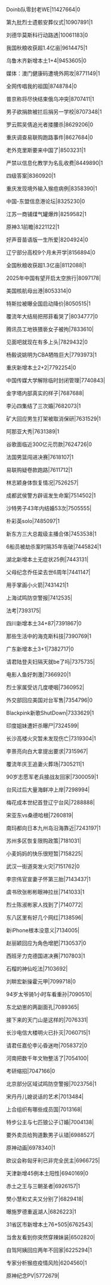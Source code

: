 Doinb队零封老WE|11427664|0

第九批烈士遗骸安葬仪式|10907891|1

刘德华莫斯科行动路透|10061183|0

我国秋粮收获超1.4亿亩|9614475|1

乌鲁木齐新增本土1+4|9453605|0

媒体：澳门健康码遭境外网攻|8771149|1

全网传唱我的祖国|8748784|0

普京称将尽快结束俄乌冲突|8707411|1

男子欲捐款被拦后捐另一学校|8707348|1

罗云熙吴倩追光者搂腰杀|8629206|0

重庆调查易联购跑路事件|8627684|0

老外克里斯要来中国了|8503231|1

严禁以信息化教学为名乱收费|8449890|1

四级答案|8360920|1

重庆发现境外输入猴痘病例|8358390|1

中国-东盟信息港论坛|8325230|0

江苏一商铺煤气罐爆炸|8259582|1

原神3.1前瞻|8221122|1

好声音苗语版一生所爱|8204924|0

辽宁部分高校9个月未开学|8156894|0

全国秋粮收获超1.3亿亩|8112088|1

2025年中国有望开启太空旅行|8097178|

美国核航母出港|8053314|0

特斯拉被曝全国启动降价|8050515|1

覆流年大结局把邢菲看哭了|8034777|0

腾讯员工地铁猥亵女子被拘|7833610|

见面吧就现在有多上头|7829432|0

杨毅说姚明为CBA牺牲巨大|7793973|1

重庆新增本土2+2|7792254|0

中国传媒大学解除临时封闭管理|7740843|

金字塔内部真实的样子|7687688|

李沁四集结了三次婚|7682073|1

矿大回应男生打架被取消保研|7631529|1

阿那亚大秀|7631389|1

谷歌面临近300亿元罚款|7624726|0

法国男篮闯进决赛|7618107|1

易联购疑卷款跑路|7611712|1

林志颖身体恢复情况|7526257|

成都武侯警方辟谣发生命案|7514502|1

沙特男子43年内结婚53次|7505555|

朴彩英solo|7485097|1

新东方三大总裁级主播合体|7453538|1

6船员被劫杀案时隔35年告破|7445824|1

湖北新增本土无症状25例|7443131|

父母纪念乔任梁去世6周年|7441147|

用手掌画小火箭|7431421|1

上海试鸣防空警报|7412535|

法考|7393175|

四川新增本土34+87|7391867|0

那些生活中的海克斯科技|7390769|1

广东新增本土3+1|7382717|0

请君陆登夫妇隔天就be了吗|7375735|

电影人鱼好刺激|7366920|1

烈士家属受访几度哽咽|7360952|

外交部回应美国对台军售|7354796|0

Blackpink新歌ShutDown|7333629|1

印度姐妹遭奸杀曝尸|7324599|

长沙高楼火灾暂未发现伤亡|7319304|1

李景亮向白大拿提出要求|7315967|

覆流年庆王追妻火葬场|7305211|1

90岁志愿军老兵接战友回家|7300059|1

台风过后大量海鲜冲上岸|7298994|

梅花成本世纪首登辽宁台风|7288888|

宋亚东vs桑德哈根|7260819|

南玛都向日本九州岛沿海靠近|7243197|1

苏州多区恢复限购政策|7181031|

小麦妈妈的快乐很短暂|7158225|

武汉一街道突发火灾|7151762|0

李宗伟官宣妻子怀第三胎|7143437|1

虞书欣张彬彬眼神拉丝|7141033|1

烈士陈淑彬家人找到了|7140772|

东八区里有好几个网红|7138596|

新iPhone根本没意义|7134005|

赵丽颖回应为角色增肥|7130537|0

西班牙力克德国进决赛|7107803|1

石榴的神仙吃法|7103692|

刘畊宏新操霍元甲|7099718|0

94岁太爷骑1小时车看重孙|7090510|

东北幼崽的两副面孔|7089365|

接下来的天门山是这样的|7076331|

长沙电信大楼明火已扑灭|7060715|1

请君任嘉伦李沁昏迷吻|7058372|0

河南把数千年文物整活了|7054100|

考研缩招|7047166|0

北京部分区域试鸣防空警报|7023756|1

宋丹丹儿媳说话的艺术|7013484|

上合组织有哪些成员国|7013168|

特步公主与七匹狼公子订婚|7004138|

要外卖员给狗道歉男子认错|6988527|

原神动画|6978340|1

欧议会称匈牙利已非完全民主|6966725|

天津新增45例本土阳性|6940169|0

赤土之王与三朝圣者|6926157|1

樊小慧和丈夫又分别了|6829418|

曝施罗德重返湖人|6826223|1

31省区市新增本土76+505|6762543|

当舍友看到你突然穿辣妹装|6502820|

自驾阿姨回应两年不回家|6225294|1

专家分析猴痘疫情风险|6204560|1

原神纪念PV|5772679|


